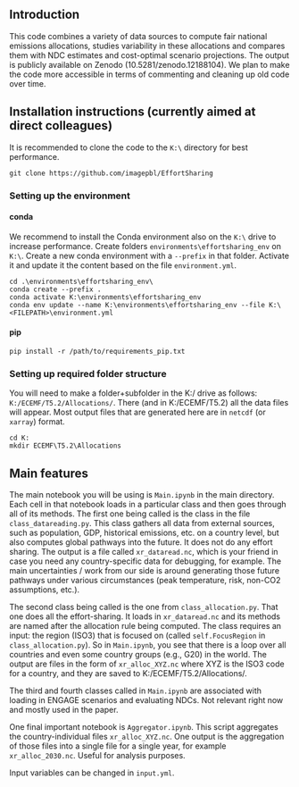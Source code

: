 ## Introduction
This code combines a variety of data sources to compute fair national emissions allocations, studies variability in these allocations and compares them with NDC estimates and cost-optimal scenario projections. The output is publicly available on Zenodo (10.5281/zenodo.12188104). We plan to make the code more accessible in terms of commenting and cleaning up old code over time.

## Installation instructions (currently aimed at direct colleagues)

It is recommended to clone the code to the `K:\` directory for best performance. 
```shell
git clone https://github.com/imagepbl/EffortSharing
```

### Setting up the environment

#### conda
We recommend to install the Conda environment also on the `K:\` drive to increase performance. Create folders `environments\effortsharing_env` on `K:\`.
Create a new conda environment with a `--prefix` in that folder. Activate it and update it the content based on the file `environment.yml`. 

```shell
cd .\environments\effortsharing_env\
conda create --prefix .
conda activate K:\environments\effortsharing_env
conda env update --name K:\environments\effortsharing_env --file K:\<FILEPATH>\environment.yml
```

#### pip

```shell
pip install -r /path/to/requirements_pip.txt
```

### Setting up required folder structure

You will need to make a folder+subfolder in the K:/ drive as follows: `K:/ECEMF/T5.2/Allocations/`. There (and in K:/ECEMF/T5.2) all the data files will appear. Most output files that are generated here are in `netcdf` (or `xarray`) format.

```shell
cd K:
mkdir ECEMF\T5.2\Allocations
```

## Main features
The main notebook you will be using is `Main.ipynb` in the main directory. Each cell in that notebook loads in a particular class and then goes through all of its methods. The first one being called is the class in the file `class_datareading.py`. This class gathers all data from external sources, such as population, GDP, historical emissions, etc. on a country level, but also computes global pathways into the future. It does not do any effort sharing. The output is a file called `xr_dataread.nc`, which is your friend in case you need any country-specific data for debugging, for example. The main uncertainties / work from our side is around generating those future pathways under various circumstances (peak temperature, risk, non-CO2 assumptions, etc.).

The second class being called is the one from `class_allocation.py`. That one does all the effort-sharing. It loads in `xr_dataread.nc` and its methods are named after the allocation rule being computed. The class requires an input: the region (ISO3) that is focused on (called `self.FocusRegion` in `class_allocation.py`). So in `Main.ipynb`, you see that there is a loop over all countries and even some country groups (e.g., G20) in the world. The output are files in the form of `xr_alloc_XYZ.nc` where XYZ is the ISO3 code for a country, and they are saved to K:/ECEMF/T5.2/Allocations/.

The third and fourth classes called in `Main.ipynb` are associated with loading in ENGAGE scenarios and evaluating NDCs. Not relevant right now and mostly used in the paper.

One final important notebook is `Aggregator.ipynb`. This script aggregates the country-individual files `xr_alloc_XYZ.nc`. One output is the aggregation of those files into a single file for a single year, for example `xr_alloc_2030.nc`. Useful for analysis purposes.

Input variables can be changed in `input.yml`.
